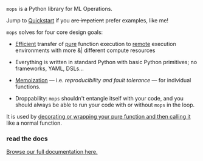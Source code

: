`mops` is a Python library for ML Operations.

Jump to
[Quickstart](https://github.com/TrilliantHealth/trilliant-data-science/blob/main/libs/mops/docs/quickstart.adoc)
if you ~~are impatient~~ prefer examples, like me!

`mops` solves for four core design goals:

- [Efficient](https://github.com/TrilliantHealth/trilliant-data-science/blob/main/libs/mops/docs/optimizations.adoc)
  transfer of
  [pure](https://github.com/TrilliantHealth/trilliant-data-science/blob/main/libs/mops/docs/pure_functions.adoc)
  function execution to
  [remote](https://github.com/TrilliantHealth/trilliant-data-science/blob/main/libs/mops/docs/remote.adoc)
  execution environments with more &| different compute resources

- Everything is written in standard Python with basic Python primitives; no frameworks, YAML, DSLs...

- [Memoization](https://github.com/TrilliantHealth/trilliant-data-science/blob/main/libs/mops/docs/memoization.adoc)
  — i.e. _reproducibility and fault tolerance_ — for individual functions.

- Droppability: `mops` shouldn't entangle itself with your code, and you should always be able to run
  your code with or without `mops` in the loop.

It is used by
[decorating or wrapping your pure function and then calling it](https://github.com/TrilliantHealth/trilliant-data-science/blob/main/libs/mops/docs/magic.adoc)
like a normal function.

### read the docs

[Browse our full documentation here.](https://github.com/TrilliantHealth/trilliant-data-science/blob/main/libs/mops/README.adoc)
